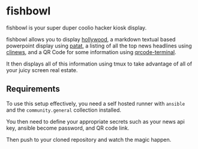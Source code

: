 # fishbowl

fishbowl is your super duper coolio hacker kiosk display.

fishbowl allows you to display [hollywood](), a markdown textual based powerpoint display using [patat](), a listing of all the top news headlines using [clinews](), and a QR Code for some information using [qrcode-terminal]().

It then displays all of this information using tmux to take advantage of all of your juicy screen real estate.

## Requirements

To use this setup effectively, you need a self hosted runner with ```ansible``` and the ```community.general``` collection installed.

You then need to define your appropriate secrets such as your news api key, ansible become password, and QR code link.

Then push to your cloned repository and watch the magic happen.

